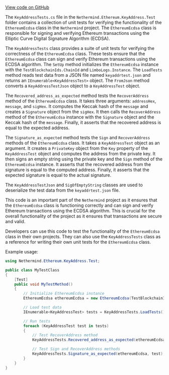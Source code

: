 [View code on GitHub](https://github.com/nethermindeth/nethermind/son/src/Nethermind/Ethereum.KeyAddress.Test)

The `KeyAddressTests.cs` file in the `Nethermind.Ethereum.KeyAddress.Test` folder contains a collection of unit tests for verifying the functionality of the `EthereumEcdsa` class in the `Nethermind` project. The `EthereumEcdsa` class is responsible for signing and verifying Ethereum transactions using the Elliptic Curve Digital Signature Algorithm (ECDSA).

The `KeyAddressTests` class provides a suite of unit tests for verifying the correctness of the `EthereumEcdsa` class. These tests ensure that the `EthereumEcdsa` class can sign and verify Ethereum transactions using the ECDSA algorithm. The `SetUp` method initializes the `EthereumEcdsa` instance with the `TestBlockchainIds.ChainId` and `LimboLogs.Instance`. The `LoadTests` method reads test data from a JSON file named `keyaddrtest.json` and returns an `IEnumerable<KeyAddressTest>` object. The `FromJson` method converts a `KeyAddressTestJson` object to a `KeyAddressTest` object.

The `Recovered_address_as_expected` method tests the `RecoverAddress` method of the `EthereumEcdsa` class. It takes three arguments: `addressHex`, `message`, and `sigHex`. It computes the Keccak hash of the `message` and creates a `Signature` object from the `sigHex`. It then calls the `RecoverAddress` method of the `EthereumEcdsa` instance with the `Signature` object and the Keccak hash of the `message`. Finally, it asserts that the recovered address is equal to the expected address.

The `Signature_as_expected` method tests the `Sign` and `RecoverAddress` methods of the `EthereumEcdsa` class. It takes a `KeyAddressTest` object as an argument. It creates a `PrivateKey` object from the `Key` property of the `KeyAddressTest` object and computes the address from the private key. It then signs an empty string using the private key and the `Sign` method of the `EthereumEcdsa` instance. It asserts that the recovered address from the signature is equal to the computed address. Finally, it asserts that the expected signature is equal to the actual signature.

The `KeyAddressTestJson` and `SigOfEmptyString` classes are used to deserialize the test data from the `keyaddrtest.json` file.

This code is an important part of the `Nethermind` project as it ensures that the `EthereumEcdsa` class is functioning correctly and can sign and verify Ethereum transactions using the ECDSA algorithm. This is crucial for the overall functionality of the project as it ensures that transactions are secure and valid. 

Developers can use this code to test the functionality of the `EthereumEcdsa` class in their own projects. They can also use the `KeyAddressTests` class as a reference for writing their own unit tests for the `EthereumEcdsa` class. 

Example usage:

```csharp
using Nethermind.Ethereum.KeyAddress.Test;

public class MyTestClass
{
    [Test]
    public void MyTestMethod()
    {
        // Initialize EthereumEcdsa instance
        EthereumEcdsa ethereumEcdsa = new EthereumEcdsa(TestBlockchainIds.ChainId, LimboLogs.Instance);

        // Load test data
        IEnumerable<KeyAddressTest> tests = KeyAddressTests.LoadTests();

        // Run tests
        foreach (KeyAddressTest test in tests)
        {
            // Test RecoverAddress method
            KeyAddressTests.Recovered_address_as_expected(ethereumEcdsa, test.AddressHex, test.Message, test.SigHex);

            // Test Sign and RecoverAddress methods
            KeyAddressTests.Signature_as_expected(ethereumEcdsa, test);
        }
    }
}
```
